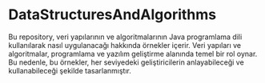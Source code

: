 # DataStructuresAndAlgorithms
Bu repository, veri yapılarının ve algoritmalarının Java programlama dili kullanılarak nasıl uygulanacağı hakkında örnekler içerir. Veri yapıları ve algoritmalar, programlama ve yazılım geliştirme alanında temel bir rol oynar. Bu nedenle, bu örnekler, her seviyedeki geliştiricilerin anlayabileceği ve kullanabileceği şekilde tasarlanmıştır.
